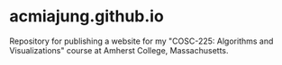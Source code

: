 # acmiajung.github.io
Repository for publishing a website for my "COSC-225: Algorithms and Visualizations" course at Amherst College, Massachusetts.
